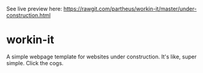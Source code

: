 See live preview here: https://rawgit.com/partheus/workin-it/master/under-construction.html

# workin-it
A simple webpage template for websites under construction. It's like, super simple. Click the cogs.

